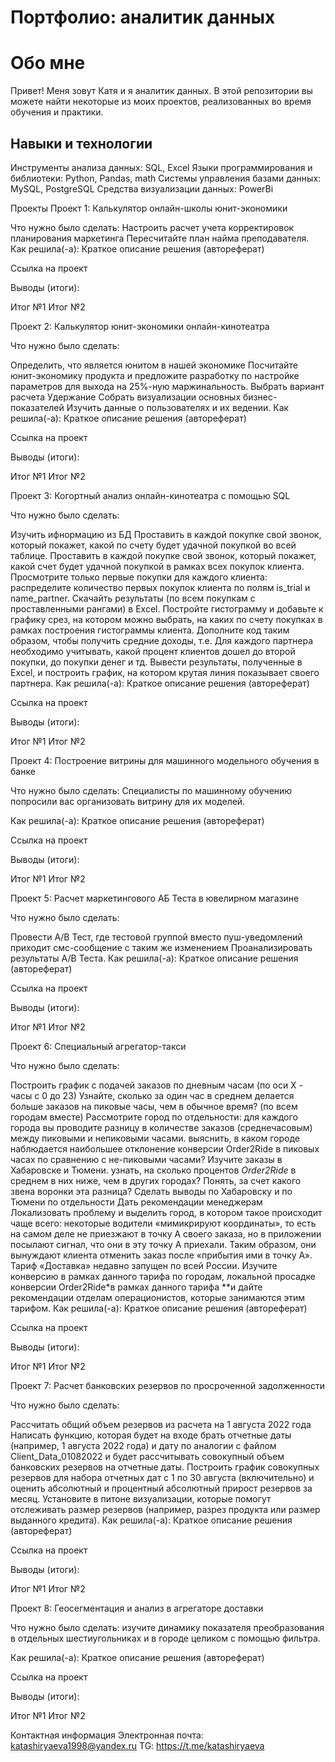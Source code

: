 # Портфолио: аналитик данных
# Обо мне
Привет! Меня зовут Катя и я аналитик данных. В этой репозитории вы можете найти некоторые из моих проектов, реализованных во время обучения и практики.

## Навыки и технологии
Инструменты анализа данных: SQL, Excel
Языки программирования и библиотеки: Python, Pandas, math
Системы управления базами данных: MySQL, PostgreSQL
Средства визуализации данных: PowerBi

Проекты
Проект 1: Калькулятор онлайн-школы юнит-экономики

Что нужно было сделать:
Настроить расчет учета корректировок планирования маркетинга
Пересчитайте план найма преподавателя.
Как решила(-а): Краткое описание решения (автореферат)

Ссылка на проект

Выводы (итоги):

Итог №1
Итог №2

Проект 2: Калькулятор юнит-экономики онлайн-кинотеатра

Что нужно было сделать:

Определить, что является юнитом в нашей экономике
Посчитайте юнит-экономику продукта и предложите разработку по настройке параметров для выхода на 25%-ную маржинальность.
Выбрать вариант расчета Удержание
Собрать визуализации основных бизнес-показателей
Изучить данные о пользователях и их ведении.
Как решила(-а): Краткое описание решения (автореферат)

Ссылка на проект

Выводы (итоги):

Итог №1
Итог №2

Проект 3: Когортный анализ онлайн-кинотеатра с помощью SQL

Что нужно было сделать:

Изучить ифнормацию из БД
Проставить в каждой покупке свой звонок, который покажет, какой по счету будет удачной покупкой во всей таблице.
Проставить в каждой покупке свой звонок, который покажет, какой счет будет удачной покупкой в ​​рамках всех покупок клиента.
Просмотрите только первые покупки для каждого клиента: распределите количество первых покупок клиента по полям is_trial и name_partner.
Скачайть результаты (по всем покупкам с проставленными рангами) в Excel. Постройте гистограмму и добавьте к графику срез, на котором можно выбрать, на каких по счету покупках в рамках построения гистограммы клиента.
Дополните код таким образом, чтобы получить средние доходы, т.е. Для каждого партнера необходимо учитывать, какой процент клиентов дошел до второй покупки, до покупки денег и тд.
Вывести результаты, полученные в Excel, и построить график, на котором крутая линия показывает своего партнера.
Как решила(-а): Краткое описание решения (автореферат)

Ссылка на проект

Выводы (итоги):

Итог №1
Итог №2

Проект 4: Построение витрины для машинного модельного обучения в банке

Что нужно было сделать: Специалисты по машинному обучению попросили вас организовать витрину для их моделей.

Как решила(-а): Краткое описание решения (автореферат)

Ссылка на проект

Выводы (итоги):

Итог №1
Итог №2

Проект 5: Расчет маркетингового АБ Теста в ювелирном магазине

Что нужно было сделать:

Провести A/B Тест, где тестовой группой вместо пуш-уведомлений приходит смс-сообщение с таким же изменением
Проанализировать результаты A/B Теста.
Как решила(-а): Краткое описание решения (автореферат)

Ссылка на проект

Выводы (итоги):

Итог №1
Итог №2

Проект 6: Специальный агрегатор-такси

Что нужно было сделать:

Построить график с подачей заказов по дневным часам (по оси Х - часы с 0 до 23)
Узнайте, сколько за один час в среднем делается больше заказов на пиковые часы, чем в обычное время? (по всем городам вместе)
Рассмотрите город по отдельности: для каждого города вы проводите разницу в количестве заказов (среднечасовым) между пиковыми и непиковыми часами.
выяснить, в каком городе наблюдается наибольшее отклонение конверсии Order2Ride в пиковых часах по сравнению с не-пиковыми часами?
Изучите заказы в Хабаровске и Тюмени.
узнать, на сколько процентов *Order2Ride* в среднем в них ниже, чем в других городах?
Понять, за счет какого звена воронки эта разница? Сделать выводы по Хабаровску и по Тюмени по отдельности
Дать рекомендации менеджерам
Локализовать проблему и выделить город, в котором такое происходит чаще всего: некоторые водители «мимикрируют координаты», то есть на самом деле не приезжают в точку А своего заказа, но в приложении посылают сигнал, что они в эту точку А приехали. Таким образом, они вынуждают клиента отменить заказ после «прибытия ими в точку А».
Тариф «Доставка» недавно запущен по всей России. Изучите конверсию в рамках данного тарифа по городам, локальной просадке конверсии Order2Ride*в рамках данного тарифа **и дайте рекомендации отделам операционистов, которые занимаются этим тарифом.
Как решила(-а): Краткое описание решения (автореферат)

Ссылка на проект

Выводы (итоги):

Итог №1
Итог №2

Проект 7: Расчет банковских резервов по просроченной задолженности

Что нужно было сделать:

Рассчитать общий объем резервов из расчета на 1 августа 2022 года
Написать функцию, которая будет на входе брать отчетные даты (например, 1 августа 2022 года) и дату по аналогии с файлом Client_Data_01082022 и будет рассчитывать совокупный объем банковских резервов на отчетные даты.
Построить график совокупных резервов для набора отчетных дат с 1 по 30 августа (включительно) и оценить абсолютный и процентный абсолютный прирост резервов за месяц.
Установите в питоне визуализации, которые помогут отслеживать размер резервов (например, разрез продукта или размер выданного кредита).
Как решила(-а): Краткое описание решения (автореферат)

Ссылка на проект

Выводы (итоги):

Итог №1
Итог №2

Проект 8: Геосегментация и анализ в агрегаторе доставки

Что нужно было сделать: изучите динамику показателя преобразования в отдельных шестиугольниках и в городе целиком с помощью фильтра.

Как решила(-а): Краткое описание решения (автореферат)

Ссылка на проект

Выводы (итоги):

Итог №1
Итог №2



Контактная информация
Электронная почта: katashiryaeva1998@yandex.ru
TG: https://t.me/katashiryaeva

